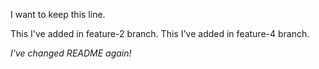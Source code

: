 I want to keep this line.

This I've added in feature-2 branch.
This I've added in feature-4 branch.

*I've changed README again!*
